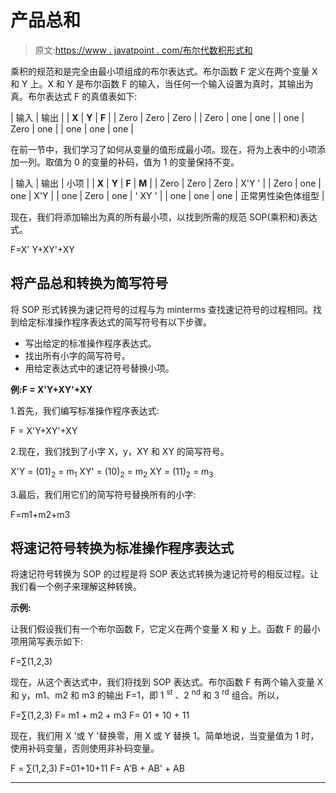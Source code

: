 # 产品总和

> 原文:[https://www . javatpoint . com/布尔代数积形式和](https://www.javatpoint.com/sum-of-product-form-in-boolean-algebra)

乘积的规范和是完全由最小项组成的布尔表达式。布尔函数 F 定义在两个变量 X 和 Y 上。X 和 Y 是布尔函数 F 的输入，当任何一个输入设置为真时，其输出为真。布尔表达式 F 的真值表如下:

| 输入 | 输出 |
| **X** | **Y** | **F** |
| Zero | Zero | Zero |
| Zero | one | one |
| one | Zero | one |
| one | one | one |

在前一节中，我们学习了如何从变量的值形成最小项。现在，将为上表中的小项添加一列。取值为 0 的变量的补码，值为 1 的变量保持不变。

| 输入 | 输出 | 小项 |
| **X** | **Y** | **F** | **M** |
| Zero | Zero | Zero | X'Y ' |
| Zero | one | one | X'Y |
| one | Zero | one | ' XY ' |
| one | one | one | 正常男性染色体组型 |

现在，我们将添加输出为真的所有最小项，以找到所需的规范 SOP(乘积和)表达式。

F=X' Y+XY'+XY

## 将产品总和转换为简写符号

将 SOP 形式转换为速记符号的过程与为 minterms 查找速记符号的过程相同。找到给定标准操作程序表达式的简写符号有以下步骤。

*   写出给定的标准操作程序表达式。
*   找出所有小字的简写符号。
*   用给定表达式中的速记符号替换小项。

**例:F = X'Y+XY'+XY**

1.首先，我们编写标准操作程序表达式:

F = X'Y+XY'+XY

2.现在，我们找到了小字 X，y，XY 和 XY 的简写符号。

X'Y = (01)<sub>2</sub> = m<sub>1</sub>
XY' = (10)<sub>2</sub> = m<sub>2</sub>
XY = (11)<sub>2</sub> = m<sub>3</sub>

3.最后，我们用它们的简写符号替换所有的小字:

F=m1+m2+m3

## 将速记符号转换为标准操作程序表达式

将速记符号转换为 SOP 的过程是将 SOP 表达式转换为速记符号的相反过程。让我们看一个例子来理解这种转换。

**示例:**

让我们假设我们有一个布尔函数 F，它定义在两个变量 X 和 y 上。函数 F 的最小项用简写表示如下:

F=∑(1,2,3)

现在，从这个表达式中，我们将找到 SOP 表达式。布尔函数 F 有两个输入变量 X 和 y，m1、m2 和 m3 的输出 F=1，即 1 <sup>st</sup> 、2 <sup>nd</sup> 和 3 <sup>rd</sup> 组合。所以，

F=∑(1,2,3)
F= m1 + m2 + m3
F= 01 + 10 + 11

现在，我们用 X '或 Y '替换零，用 X 或 Y 替换 1。简单地说，当变量值为 1 时，使用补码变量，否则使用非补码变量。

F = ∑(1,2,3)
F=01+10+11
F= A'B + AB' + AB

* * *